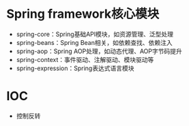 # Spring framework核心模块
* spring-core：Spring基础API模块，如资源管理、泛型处理
* spring-beans：Spring Bean相关，如依赖查找、依赖注入
* spring-aop：Spring AOP处理，如动态代理、AOP字节码提升
* spring-context：事件驱动、注解驱动、模块驱动等
* spring-expression：Spring表达式语言模块

# IOC
* 控制反转
